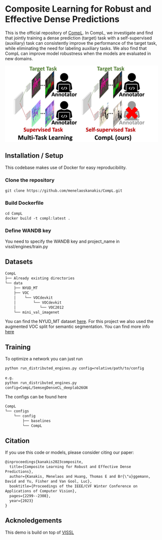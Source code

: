 # Composite Learning for Robust and Effective Dense Predictions

This is the official repository of [CompL](https://arxiv.org/abs/2210.07239).
In CompL, we investigate and find that jointly training a dense prediction (target) task with a self-supervised 
(auxiliary) task can consistently improve the performance of the target task, while eliminating the need for labeling 
auxiliary tasks. 
We also find that CompL can improve model robustness when the models are evaluated in new domains.

<p align="center">
<img src="assets/cover.jpg" width="750">
</p>

## Installation / Setup

This codebase makes use of Docker for easy reproducibility.

### Clone the repository
```
git clone https://github.com/menelaoskanakis/CompL.git
```

### Build Dockerfile
```
cd CompL
docker build -t compl:latest .
```

### Define WANDB key

You need to specify the WANDB key and project_name in vissl/engines/train.py

## Datasets

```
CompL
├── Already existing directories
└── data
    ├── NYUD_MT 
    ├── VOC
    │    └── VOCdevkit
    │        └── VOCdevkit
    │           └── VOC2012 
    └── mini_val_imagenet
```
You can find the NYUD_MT dataset [here](https://data.vision.ee.ethz.ch/kanakism/NYUD_MT.zip). 
For this project we also used the augmented VOC split for semantic segmentation. You can find more info [here](https://www.sun11.me/blog/2018/how-to-use-10582-trainaug-images-on-DeeplabV3-code/)

## Training

To optimize a network you can just run

```
python run_distributed_engines.py config=relative/path/to/config

e.g.
python run_distributed_engines.py config=CompL/SemsegDenseCL_deeplab26GN
```
The configs can be found here
```
CompL
└── configs
    └── config
        ├── baselines
        └── CompL
```

## Citation

If you use this code or models, please consider citing our paper:

```
@inproceedings{kanakis2023composite,
  title={Composite Learning for Robust and Effective Dense Predictions},
  author={Kanakis, Menelaos and Huang, Thomas E and Br{\"u}ggemann, David and Yu, Fisher and Van Gool, Luc},
  booktitle={Proceedings of the IEEE/CVF Winter Conference on Applications of Computer Vision},
  pages={2299--2308},
  year={2023}
}
```

## Acknoledgements

This demo is build on top of [VISSL](https://github.com/facebookresearch/vissl)
